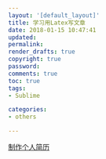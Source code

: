 ```yaml
---
layout: '[default_layout]'   
title: 学习用Latex写文章           
date: 2018-01-15 10:47:41  
updated: 
permalink: 
render_drafts: true
copyright: true
password: 
comments: true
toc: true                  
tags:                        
- Sublime

categories:                  
- others

---
```

[制作个人简历](http://blog.csdn.net/eclipsexys/article/details/45268829)
<!--more-->